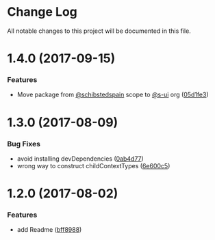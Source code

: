 # Change Log

All notable changes to this project will be documented in this file.

<a name="1.4.0"></a>
# 1.4.0 (2017-09-15)


### Features

* Move package from [@schibstedspain](https://github.com/schibstedspain) scope to [@s-ui](https://github.com/s-ui) org ([05d1fe3](https://github.com/SUI-Components/sui/commit/05d1fe3))



<a name="1.3.0"></a>
# 1.3.0 (2017-08-09)


### Bug Fixes

* avoid installing devDependencies ([0ab4d77](https://github.com/SUI-Components/sui/commit/0ab4d77))
* wrong way to construct childContextTypes ([6e600c5](https://github.com/SUI-Components/sui/commit/6e600c5))



<a name="1.2.0"></a>
# 1.2.0 (2017-08-02)


### Features

* add Readme ([bff8988](https://github.com/SUI-Components/sui/commit/bff8988))



